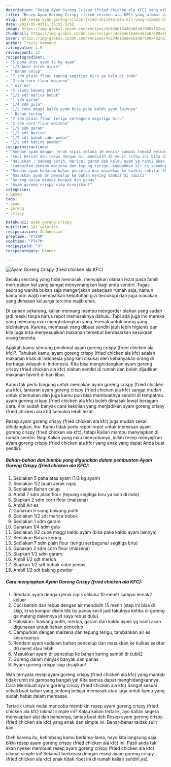 ```yaml
---
description: "Resep Ayam Goreng Crispy (fried chicken ala KFC) yang nikmat dan Mudah Dibuat"
title: "Resep Ayam Goreng Crispy (fried chicken ala KFC) yang nikmat dan Mudah Dibuat"
slug: 168-resep-ayam-goreng-crispy-fried-chicken-ala-kfc-yang-nikmat-dan-mudah-dibuat
date: 2021-05-03T11:35:55.525Z
image: https://img-global.cpcdn.com/recipes/4c834e16a8e162a8/680x482cq70/ayam-goreng-crispy-fried-chicken-ala-kfc-foto-resep-utama.jpg
thumbnail: https://img-global.cpcdn.com/recipes/4c834e16a8e162a8/680x482cq70/ayam-goreng-crispy-fried-chicken-ala-kfc-foto-resep-utama.jpg
cover: https://img-global.cpcdn.com/recipes/4c834e16a8e162a8/680x482cq70/ayam-goreng-crispy-fried-chicken-ala-kfc-foto-resep-utama.jpg
author: Travis Hammond
ratingvalue: 4.9
reviewcount: 12
recipeingredient:
- "5 paha atas ayam 12 kg ayam"
- "1/2 buah Jeruk nipis"
- " Bahan celup"
- "7 sdm plain flour tepung segitiga biru ya kalo di indo"
- "2 sdm corn flour maizena"
- " Air es"
- "5 siung bawang putih"
- "1/2 sdt merica bubuk"
- "1 sdm garam"
- "1/4 sdm gula"
- "1/2 cube maggi kaldu ayam bisa pake kaldu ayam lainnya"
- " Bahan kering"
- "7 sdm plain flour terigu serbaguna segitiga biru"
- "2 sdm corn flour maizena"
- "1/2 sdm garam"
- "1/2 sdt merica"
- "1/2 sdt bubuk cabe pedas"
- "1/2 sdt baking powder"
recipeinstructions:
- "Rendam ayam dengan jeruk nipis selama 10 menit/ sampai lemak2 keluar"
- "Cuci bersih dan rebus dengan air mendidih 15 menit (step ini bisa di skip, krna kompor disini tdk bs panas kecil jadi takutnya ketika di goreng ga mateng dalemnya jd saya rebus dulu)"
- "Haluskan : bawang putih, merica, garam dan kaldu ayam yg nanti akan digunakan untuk bahan pencelup"
- "Campurkan dengan maizena dan tepung terigu, tambahkan air es secukupnya"
- "Rendam ayam kedalam bahan pencelup dan masukkan ke kulkas sekitar 30 menit atau lebih"
- "Masukkan ayam dr pencelup ke bahan kering sambil di cubit2"
- "Goreng dalam minyak banyak dan panas"
- "Ayam goreng crispy siap disajikan!"
categories:
- Resep
tags:
- ayam
- goreng
- crispy

katakunci: ayam goreng crispy 
nutrition: 141 calories
recipecuisine: Indonesian
preptime: "PT24M"
cooktime: "PT47M"
recipeyield: "3"
recipecategory: Dinner

---
```



![Ayam Goreng Crispy (fried chicken ala KFC)](https://img-global.cpcdn.com/recipes/4c834e16a8e162a8/680x482cq70/ayam-goreng-crispy-fried-chicken-ala-kfc-foto-resep-utama.jpg)

Selaku seorang yang hobi memasak, menyajikan olahan lezat pada famili merupakan hal yang sangat menyenangkan bagi anda sendiri. Tugas seorang  wanita bukan saja mengerjakan pekerjaan rumah saja, namun kamu pun wajib memastikan kebutuhan gizi tercukupi dan juga masakan yang dimakan keluarga tercinta wajib enak.

Di zaman  sekarang, kalian memang mampu mengorder olahan yang sudah jadi meski tanpa harus repot memasaknya dahulu. Tapi ada juga lho mereka yang memang mau menghidangkan yang terenak untuk orang yang dicintainya. Karena, memasak yang dibuat sendiri jauh lebih higienis dan kita juga bisa menyesuaikan makanan tersebut berdasarkan kesukaan orang tercinta. 



Apakah kamu seorang penikmat ayam goreng crispy (fried chicken ala kfc)?. Tahukah kamu, ayam goreng crispy (fried chicken ala kfc) adalah makanan khas di Indonesia yang kini disukai oleh kebanyakan orang di berbagai wilayah di Indonesia. Kita bisa menghidangkan ayam goreng crispy (fried chicken ala kfc) olahan sendiri di rumah dan boleh dijadikan makanan favorit di hari libur.

Kamu tak perlu bingung untuk memakan ayam goreng crispy (fried chicken ala kfc), lantaran ayam goreng crispy (fried chicken ala kfc) sangat mudah untuk ditemukan dan juga kamu pun bisa membuatnya sendiri di tempatmu. ayam goreng crispy (fried chicken ala kfc) boleh dimasak lewat beragam cara. Kini sudah banyak cara kekinian yang menjadikan ayam goreng crispy (fried chicken ala kfc) semakin lebih lezat.

Resep ayam goreng crispy (fried chicken ala kfc) juga mudah sekali dihidangkan, lho. Kamu tidak perlu repot-repot untuk memesan ayam goreng crispy (fried chicken ala kfc), tetapi Kalian mampu menyiapkan di rumah sendiri. Bagi Kalian yang mau mencobanya, inilah resep menyajikan ayam goreng crispy (fried chicken ala kfc) yang enak yang dapat Anda buat sendiri.

<!--inarticleads1-->

##### Bahan-bahan dan bumbu yang digunakan dalam pembuatan Ayam Goreng Crispy (fried chicken ala KFC):

1. Sediakan 5 paha atas ayam (1/2 kg ayam)
1. Sediakan 1/2 buah Jeruk nipis
1. Sediakan  Bahan celup
1. Ambil 7 sdm plain flour (tepung segitiga biru ya kalo di indo)
1. Siapkan 2 sdm corn flour (maizena)
1. Ambil  Air es
1. Gunakan 5 siung bawang putih
1. Sediakan 1/2 sdt merica bubuk
1. Sediakan 1 sdm garam
1. Gunakan 1/4 sdm gula
1. Sediakan 1/2 cube maggi kaldu ayam (bisa pake kaldu ayam lainnya)
1. Sediakan  Bahan kering
1. Sediakan 7 sdm plain flour (terigu serbaguna/ segitiga biru)
1. Gunakan 2 sdm corn flour (maizena)
1. Siapkan 1/2 sdm garam
1. Ambil 1/2 sdt merica
1. Siapkan 1/2 sdt bubuk cabe pedas
1. Ambil 1/2 sdt baking powder




<!--inarticleads2-->

##### Cara menyiapkan Ayam Goreng Crispy (fried chicken ala KFC):

1. Rendam ayam dengan jeruk nipis selama 10 menit/ sampai lemak2 keluar
1. Cuci bersih dan rebus dengan air mendidih 15 menit (step ini bisa di skip, krna kompor disini tdk bs panas kecil jadi takutnya ketika di goreng ga mateng dalemnya jd saya rebus dulu)
1. Haluskan : bawang putih, merica, garam dan kaldu ayam yg nanti akan digunakan untuk bahan pencelup
1. Campurkan dengan maizena dan tepung terigu, tambahkan air es secukupnya
1. Rendam ayam kedalam bahan pencelup dan masukkan ke kulkas sekitar 30 menit atau lebih
1. Masukkan ayam dr pencelup ke bahan kering sambil di cubit2
1. Goreng dalam minyak banyak dan panas
1. Ayam goreng crispy siap disajikan!




Wah ternyata resep ayam goreng crispy (fried chicken ala kfc) yang mantab tidak rumit ini gampang banget ya! Kita semua dapat menghidangkannya. Cara Membuat ayam goreng crispy (fried chicken ala kfc) Sangat sesuai sekali buat kalian yang sedang belajar memasak atau juga untuk kamu yang sudah hebat dalam memasak.

Tertarik untuk mulai mencoba membikin resep ayam goreng crispy (fried chicken ala kfc) nikmat simple ini? Kalau kalian tertarik, ayo kalian segera menyiapkan alat dan bahannya, lantas buat deh Resep ayam goreng crispy (fried chicken ala kfc) yang enak dan simple ini. Benar-benar taidak sulit kan. 

Oleh karena itu, ketimbang kamu berlama-lama, hayo kita langsung saja bikin resep ayam goreng crispy (fried chicken ala kfc) ini. Pasti anda tak akan nyesel membuat resep ayam goreng crispy (fried chicken ala kfc) nikmat simple ini! Selamat berkreasi dengan resep ayam goreng crispy (fried chicken ala kfc) enak tidak ribet ini di rumah kalian sendiri,ya!.


